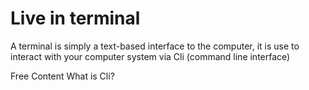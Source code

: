 # Live in terminal

A terminal is simply a text-based interface to the computer, it is use to interact with your computer system via Cli (command line interface)

<ResourceGroupTitle>Free Content</ResourceGroupTitle>
<BadgeLink colorScheme='yellow' badgeText='Read' href='https://en.wikipedia.org/wiki/Command-line_interface'>What is Cli?</BadgeLink>
